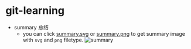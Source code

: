# git-learning


- summary 总结
  - you can click [summary.svg](./summary.svg) or [summary.png](summary.png) to get summary image with `svg` and `png` filetype. 
![summary](./summary.svg)


